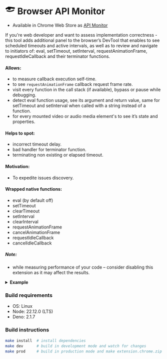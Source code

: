 # <img src="./public/img/icon.svg" width="32"/> Browser API Monitor

- Available in Chrome Web Store as [API Monitor](https://chromewebstore.google.com/detail/api-monitor/bghmfoakiidiedpheejcjhciekobjcjp)

If you're web developer and want to assess implementation correctness - this tool adds additional panel to the browser’s DevTool that enables to see scheduled timeouts and active intervals, as well as to review and navigate to initiators of: eval, setTimeout, setInterval, requestAnimationFrame, requestIdleCallback and their terminator functions.

#### Allows:

- to measure callback execution self-time.
- to see `requestAnimationFrame` callback request frame rate.
- visit every function in the call stack (if available), bypass or pause while debugging.
- detect eval ­function usage, see its argument and return value, same for setTimeout and setInterval when called with a string instead of a function.
- for every mounted video or audio media element's to see it’s state and properties.

#### Helps to spot:

- incorrect timeout delay.
- bad handler for terminator function.
- terminating non existing or elapsed timeout.

#### Motivation:

- To expedite issues discovery.

#### Wrapped native functions:

- eval (by default off)
- setTimeout
- clearTimeout
- setInterval
- clearInterval
- requestAnimationFrame
- cancelAnimationFrame
- requestIdleCallback
- cancelIdleCallback

##### Note:

- while measuring performance of your code – consider disabling this extension as it may affect the results.

<details>
  <summary> <strong>Example</strong> </summary>
![screenshot](./doc/screenshot-02.png)
![screenshot](./doc/screenshot-04.png)

</details>

### Build requirements

- OS: Linux
- Node: 22.12.0 (LTS)
- Deno: 2.1.7

### Build instructions

```bash
make install  # install dependencies
make dev      # build in development mode and watch for changes
make prod     # build in production mode and make extension.chrome.zip
```
